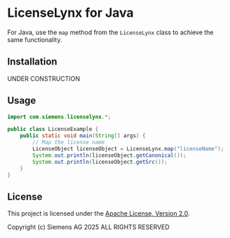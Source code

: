 # LicenseLynx for Java

For Java, use the ``map`` method from the ``LicenseLynx`` class to achieve the same functionality.

## Installation

UNDER CONSTRUCTION

## Usage

```java
import com.siemens.licenselynx.*;

public class LicenseExample {
    public static void main(String[] args) {
        // Map the license name
        LicenseObject licenseObject = LicenseLynx.map("licenseName");
        System.out.println(licenseObject.getCanonical());
        System.out.println(licenseObject.getSrc());
    }
}
```

## License

This project is licensed under the [Apache License, Version 2.0](../LICENSE.md).

Copyright (c) Siemens AG 2025 ALL RIGHTS RESERVED
